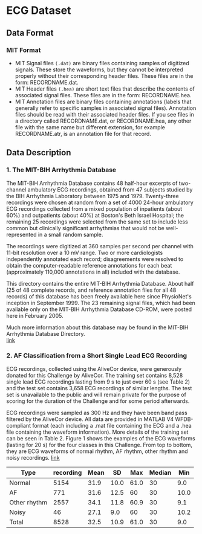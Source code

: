 # ECG Dataset 
## Data Format
### **MIT Format**
- MIT Signal files `(.dat)` are binary files containing samples of digitized signals. These store the waveforms, but they cannot be interpreted properly without their corresponding header files. These files are in the form: RECORDNAME.dat. <br>
- MIT Header files `(.hea)` are short text files that describe the contents of associated signal files. These files are in the form: RECORDNAME.hea. <br>
- MIT Annotation files are binary files containing annotations (labels that generally refer to specific samples in associated signal files). Annotation files should be read with their associated header files. If you see files in a directory called RECORDNAME.dat, or RECORDNAME.hea, any other file with the same name but different extension, for example RECORDNAME.atr, is an annotation file for that record. <br>


## Data Description 
### **1. The MIT-BIH Arrhythmia Database**
The MIT-BIH Arrhythmia Database contains 48 half-hour excerpts of two-channel ambulatory ECG recordings, obtained from 47 subjects studied by the BIH Arrhythmia Laboratory between 1975 and 1979. Twenty-three recordings were chosen at random from a set of 4000 24-hour ambulatory ECG recordings collected from a mixed population of inpatients (about 60%) and outpatients (about 40%) at Boston's Beth Israel Hospital; the remaining 25 recordings were selected from the same set to include less common but clinically significant arrhythmias that would not be well-represented in a small random sample.<br>

The recordings were digitized at 360 samples per second per channel with 11-bit resolution over a 10 mV range. Two or more cardiologists independently annotated each record; disagreements were resolved to obtain the computer-readable reference annotations for each beat (approximately 110,000 annotations in all) included with the database. <br>

This directory contains the entire MIT-BIH Arrhythmia Database. About half (25 of 48 complete records, and reference annotation files for all 48 records) of this database has been freely available here since PhysioNet's inception in September 1999. The 23 remaining signal files, which had been available only on the MIT-BIH Arrhythmia Database CD-ROM, were posted here in February 2005. <br>

Much more information about this database may be found in the MIT-BIH Arrhythmia Database Directory. <br> [link](https://physionet.org/content/mitdb/1.0.0/)

### **2. AF Classification from a Short Single Lead ECG Recording**
ECG recordings, collected using the AliveCor device, were generously donated for this Challenge by AliveCor. The training set contains 8,528 single lead ECG recordings lasting from 9 s to just over 60 s (see Table 2) and the test set contains 3,658 ECG recordings of similar lengths. The test set is unavailable to the public and will remain private for the purpose of scoring for the duration of the Challenge and for some period afterwards.

ECG recordings were sampled as 300 Hz and they have been band pass filtered by the AliveCor device. All data are provided in MATLAB V4 WFDB-compliant format (each including a .mat file containing the ECG and a .hea file containing the waveform information). More details of the training set can be seen in Table 2. Figure 1 shows the examples of the ECG waveforms (lasting for 20 s) for the four classes in this Challenge. From top to bottom, they are ECG waveforms of normal rhythm, AF rhythm, other rhythm and noisy recordings. [link](https://physionet.org/content/challenge-2017/1.0.0/)

|Type         |recording|Mean|SD  |Max |Median|Min |
|-------------|---------|----|----|----|------|----|
|Normal       |5154     |31.9|10.0|61.0|30    |9.0 |
|AF           |771      |31.6|12.5|60  |30    |10.0|
|Other rhythm |2557     |34.1|11.8|60.9|30    |9.1 |
|Noisy        |46       |27.1| 9.0|60  |30    |10.2|
|Total        |8528     |32.5|10.9|61.0|30    |9.0 |